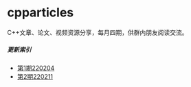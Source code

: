 # cpparticles
C++文章、论文、视频资源分享，每月四期，供群内朋友阅读交流。


##### 更新索引
- [第1期220204](https://github.com/lkimuk/cpparticles/blob/main/220204.md)
- [第2期220211](https://github.com/lkimuk/cpparticles/blob/main/220211.md)
